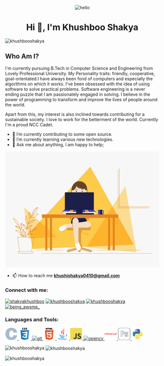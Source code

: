 <p align="center"> <img src="https://raw.githubusercontent.com/Vrindagupta6828/Vrindagupta6828/master/assest/hello.gif" alt="hello" /> </p>
<h1 align="center">Hi 👋, I'm Khushboo Shakya</h1>
<p align="left"> <img src="https://komarev.com/ghpvc/?username=khushbooshakya&label=Profile%20views&color=0e75b6&style=flat" alt="khushbooshakya" /> </p>

## Who Am I?

I'm currently pursuing B.Tech  in Computer Science and Engineering from Lovely Professional University. My Personality traits: friendly, cooperative, goal-orientated.I have always been fond of computers and especially the algorithms on which it works. I've been obsessed with the idea of using software to solve practical problems. Software engineering is a never ending puzzle that I am passionately engaged in solving. I believe in the power of programming to transform and improve the lives of people around the world.

Apart from this, my interest is also inclined towards contributing for a sustainable society. I love to work for the betterment of the world. Currently I'm a proud NCC Cadet.


- 🔭 I’m currently contributing to some open source.
- 🌱 I’m currently learning various new technologies.
- 💬 Ask me about anything, I am happy to help;

<p align="center"> <img src="https://github.com/khushbooshakya/khushbooshakya/blob/main/code.gif?" alt="codegif" /> </p>

- 📫 How to reach me **khushishakya0410@gmail.com**

<h3 align="left">Connect with me:</h3>
<p align="left">
<a href="https://twitter.com/shakyakhushboo" target="blank"><img align="center" src="https://cdn.jsdelivr.net/npm/simple-icons@3.0.1/icons/twitter.svg" alt="shakyakhushboo" height="30" width="40" /></a>
<a href="https://www.linkedin.com/in/khushboo-shakya-440185199/" target="blank"><img align="center" src="https://cdn.jsdelivr.net/npm/simple-icons@3.0.1/icons/linkedin.svg" alt="khushbooshakya" height="30" width="40" /></a>
<a href="https://touch.facebook.com/khushboo.shakya.7311" target="blank"><img align="center" src="https://cdn.jsdelivr.net/npm/simple-icons@3.0.1/icons/facebook.svg" alt="khushbooshakya" height="30" width="40" /></a>
<a href="https://instagram.com/being_awsme_" target="blank"><img align="center" src="https://cdn.jsdelivr.net/npm/simple-icons@3.0.1/icons/instagram.svg" alt="being_awsme_" height="30" width="40" /></a>
</p>

<h3 align="left">Languages and Tools:</h3>
<p align="left"> <a href="https://www.cprogramming.com/" target="_blank"> <img src="https://raw.githubusercontent.com/devicons/devicon/master/icons/c/c-original.svg" alt="c" width="40" height="40"/> </a> <a href="https://www.w3schools.com/css/" target="_blank"> <img src="https://raw.githubusercontent.com/devicons/devicon/master/icons/css3/css3-original-wordmark.svg" alt="css3" width="40" height="40"/> </a> <a href="https://git-scm.com/" target="_blank"> <img src="https://www.vectorlogo.zone/logos/git-scm/git-scm-icon.svg" alt="git" width="40" height="40"/> </a> <a href="https://www.w3.org/html/" target="_blank"> <img src="https://raw.githubusercontent.com/devicons/devicon/master/icons/html5/html5-original-wordmark.svg" alt="html5" width="40" height="40"/> </a> <a href="https://www.java.com" target="_blank"> <img src="https://raw.githubusercontent.com/devicons/devicon/master/icons/java/java-original.svg" alt="java" width="40" height="40"/> </a> <a href="https://developer.mozilla.org/en-US/docs/Web/JavaScript" target="_blank"> <img src="https://raw.githubusercontent.com/devicons/devicon/master/icons/javascript/javascript-original.svg" alt="javascript" width="40" height="40"/> </a> <a href="https://opencv.org/" target="_blank"> <img src="https://www.vectorlogo.zone/logos/opencv/opencv-icon.svg" alt="opencv" width="40" height="40"/> </a> <a href="https://www.oracle.com/" target="_blank"> <img src="https://raw.githubusercontent.com/devicons/devicon/master/icons/oracle/oracle-original.svg" alt="oracle" width="40" height="40"/> </a> <a href="https://www.photoshop.com/en" target="_blank"> <img src="https://raw.githubusercontent.com/devicons/devicon/master/icons/photoshop/photoshop-line.svg" alt="photoshop" width="40" height="40"/> </a> <a href="https://www.python.org" target="_blank"> <img src="https://raw.githubusercontent.com/devicons/devicon/master/icons/python/python-original.svg" alt="python" width="40" height="40"/> </a> </p>

<p><img align="left" src="https://github-readme-stats.vercel.app/api/top-langs?username=khushbooshakya&show_icons=true&locale=en&layout=compact" alt="khushbooshakya" /></p>

<p>&nbsp;<img align="center" src="https://github-readme-stats.vercel.app/api?username=khushbooshakya&show_icons=true&locale=en" alt="khushbooshakya" /></p>

<p><img align="center" src="https://github-readme-streak-stats.herokuapp.com/?user=khushbooshakya&" alt="khushbooshakya" /></p>
